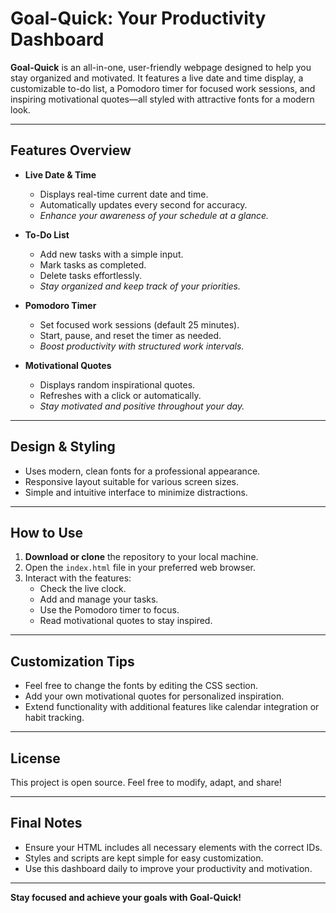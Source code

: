 # Goal-Quick: Your Productivity Dashboard

**Goal-Quick** is an all-in-one, user-friendly webpage designed to help you stay organized and motivated. It features a live date and time display, a customizable to-do list, a Pomodoro timer for focused work sessions, and inspiring motivational quotes—all styled with attractive fonts for a modern look.

---

## Features Overview

- **Live Date & Time**
  - Displays real-time current date and time.
  - Automatically updates every second for accuracy.
  - *Enhance your awareness of your schedule at a glance.*

- **To-Do List**
  - Add new tasks with a simple input.
  - Mark tasks as completed.
  - Delete tasks effortlessly.
  - *Stay organized and keep track of your priorities.*

- **Pomodoro Timer**
  - Set focused work sessions (default 25 minutes).
  - Start, pause, and reset the timer as needed.
  - *Boost productivity with structured work intervals.*

- **Motivational Quotes**
  - Displays random inspirational quotes.
  - Refreshes with a click or automatically.
  - *Stay motivated and positive throughout your day.*

---

## Design & Styling

- Uses modern, clean fonts for a professional appearance.
- Responsive layout suitable for various screen sizes.
- Simple and intuitive interface to minimize distractions.

---

## How to Use

1. **Download or clone** the repository to your local machine.
2. Open the `index.html` file in your preferred web browser.
3. Interact with the features:
   - Check the live clock.
   - Add and manage your tasks.
   - Use the Pomodoro timer to focus.
   - Read motivational quotes to stay inspired.

---

## Customization Tips

- Feel free to change the fonts by editing the CSS section.
- Add your own motivational quotes for personalized inspiration.
- Extend functionality with additional features like calendar integration or habit tracking.

---

## License

This project is open source. Feel free to modify, adapt, and share!

---

## Final Notes

- Ensure your HTML includes all necessary elements with the correct IDs.
- Styles and scripts are kept simple for easy customization.
- Use this dashboard daily to improve your productivity and motivation.

---

**Stay focused and achieve your goals with Goal-Quick!**
